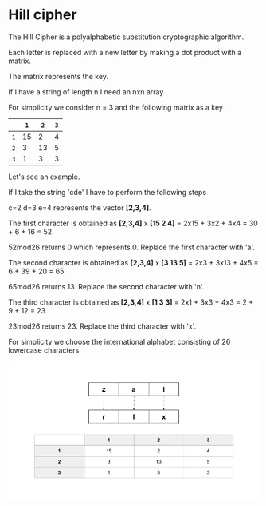 # Hill cipher

The Hill Cipher is a polyalphabetic substitution cryptographic algorithm.

Each letter is replaced with a new letter by making a dot product with a matrix.

The matrix represents the key.

If I have a string of length n I need an nxn array

For simplicity we consider n = 3 and the following matrix as a key
<table>
    <thead>
      <tr>
        <th></th>
        <th><code>1</code></th>
        <th><code>2</code></th>
        <th><code>3</code></th>
      </tr>
    </thead>
    <tbody>
        <tr>
            <td><code>1</code></td>
            <td>15</td>
            <td>2</td>
            <td>4</td>
        </tr>
        <tr>
            <td><code>2</code></td>
            <td>3</td>
            <td>13</td>
            <td>5</td>
        </tr>
        <tr>
            <td><code>3</code></td>
            <td>1</td>
            <td>3</td>
            <td>3</td>
        </tr>
    </tbody>
  </table>

Let's see an example.

If I take the string 'cde' I have to perform the following steps

c=2 d=3 e=4 represents the vector **[2,3,4]**.

The first character is obtained as **[2,3,4]** x **[15 2 4]** = 2x15 + 3x2 + 4x4 = 30 + 6 + 16 = 52.

52mod26 returns 0 which represents 0. Replace the first character with 'a'.

The second character is obtained as **[2,3,4]** x **[3 13 5]** = 2x3 + 3x13 + 4x5 = 6 + 39 + 20 = 65.

65mod26 returns 13. Replace the second character with 'n'.

The third character is obtained as **[2,3,4]** x **[1 3 3]** = 2x1 + 3x3 + 4x3 = 2 + 9 + 12 = 23.

23mod26 returns 23. Replace the third character with 'x'.

For simplicity we choose the international alphabet consisting of 26 lowercase characters

![Hill cipher](https://github.com/mariocuomo/encryption_methods/blob/main/images/hillcipher.png)
